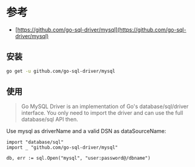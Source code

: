 # 参考

- [https://github.com/go-sql-driver/mysql](https://github.com/go-sql-driver/mysql)

## 安装

```bash
go get -u github.com/go-sql-driver/mysql
```

## 使用

> Go MySQL Driver is an implementation of Go's database/sql/driver interface. 
> You only need to import the driver and can use the full database/sql API then.

Use mysql as driverName and a valid DSN as dataSourceName:

```
import "database/sql"
import _ "github.com/go-sql-driver/mysql"

db, err := sql.Open("mysql", "user:password@/dbname")
```
